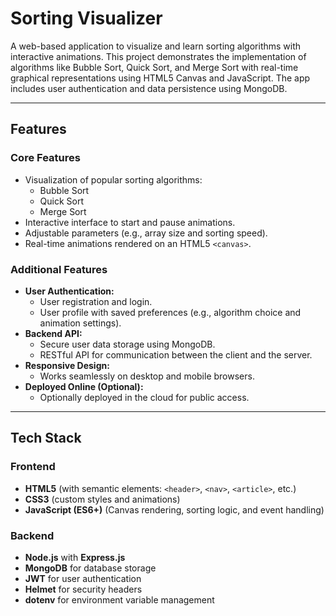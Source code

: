 # Sorting Visualizer

A web-based application to visualize and learn sorting algorithms with interactive animations. This project demonstrates the implementation of algorithms like Bubble Sort, Quick Sort, and Merge Sort with real-time graphical representations using HTML5 Canvas and JavaScript. The app includes user authentication and data persistence using MongoDB.

---

## Features

### Core Features
- Visualization of popular sorting algorithms:
  - Bubble Sort
  - Quick Sort
  - Merge Sort
- Interactive interface to start and pause animations.
- Adjustable parameters (e.g., array size and sorting speed).
- Real-time animations rendered on an HTML5 `<canvas>`.

### Additional Features
- **User Authentication:**
  - User registration and login.
  - User profile with saved preferences (e.g., algorithm choice and animation settings).
- **Backend API:**
  - Secure user data storage using MongoDB.
  - RESTful API for communication between the client and the server.
- **Responsive Design:**
  - Works seamlessly on desktop and mobile browsers.
- **Deployed Online (Optional):**
  - Optionally deployed in the cloud for public access.

---

## Tech Stack

### Frontend
- **HTML5** (with semantic elements: `<header>`, `<nav>`, `<article>`, etc.)
- **CSS3** (custom styles and animations)
- **JavaScript (ES6+)** (Canvas rendering, sorting logic, and event handling)

### Backend
- **Node.js** with **Express.js**
- **MongoDB** for database storage
- **JWT** for user authentication
- **Helmet** for security headers
- **dotenv** for environment variable management
